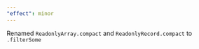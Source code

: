 ```yaml
---
"effect": minor
---
```


Renamed `ReadonlyArray.compact` and `ReadonlyRecord.compact` to `.filterSome`
